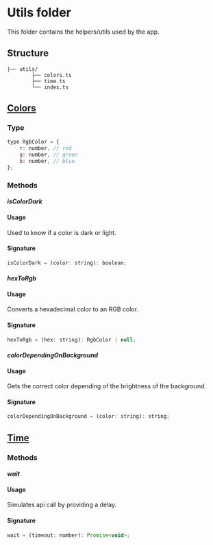 # Utils folder

This folder contains the helpers/utils used by the app.

## Structure

```
|── utils/
        ├── colors.ts
        ├── time.ts
        └── index.ts
```

## [Colors](./colors.ts)

### Type

```js
type RgbColor = {
    r: number, // red
    g: number, // green
    b: number, // blue
};
```

### Methods

#### _isColorDark_

#### Usage

Used to know if a color is dark or light.

#### Signature

```js
isColorDark = (color: string): boolean;
```

#### _hexToRgb_

#### Usage

Converts a hexadecimal color to an RGB color.

#### Signature

```js
hexToRgb = (hex: string): RgbColor | null;
```

#### _colorDependingOnBackground_

#### Usage

Gets the correct color depending of the brightness of the background.

#### Signature

```js
colorDependingOnBackground = (color: string): string;
```

## [Time](./time.ts)

### Methods

#### _wait_

#### Usage

Simulates api call by providing a delay.

#### Signature

```js
wait = (timeout: number): Promise<void>;
```
